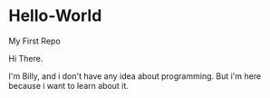 # Hello-World
My First Repo

Hi There.

I'm Billy, and i don't have any idea about programming.
But i'm here because i want to learn about it.

